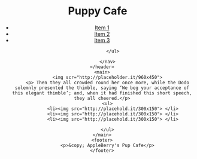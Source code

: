 <!DOCTYPE html>
<html>

<head>
    <!-- all of the "dependencies" and "meta" -->
    <!-- Declare our CSS file here in the head -->
    <title> AppleBerry's Pup Cafe</title>
</head>

<body>
    <!-- What the user sees. "all the white space"-->
    <header> 
        <h1>Puppy Cafe</h1>
        <nav>
            <!-- within our navigation, we need an unordered list to hold our links -->
            <ul>
                <!-- within our unordered lists, we want LIST ITEMS-->
                <!-- Links are "a" tags, which stands for anchor-->
                <!-- href stands for hyper reference-->
                <li><a href="http://google.com">Item 1</a></li>
                <li><a href="http://google.com">Item 2</a></li>
                <li><a href="http://google.com">Item 3</a></li>

            </ul>

        </nav>
    </header>
    <main>
        <img scr="http://placeholder.it/960x450">
        <p> Then they all crowded round her once more, while the Dodo solemnly presented the thimble, saying ‘We beg your acceptance of this elegant thimble’; and, when it had finished this short speech, they all cheered.</p>
        <ul>
            <li><img src="http://placehold.it/300x150"> </li>
            <li><img src="http://placehold.it/300x150"> </li>
            <li><img src="http://placehold.it/300x150"> </li>

        </ul>
    </main>
    <footer>
        <p>&copy; AppleBerry's Pup Cafe</p>
    </footer>
</body>

</html>